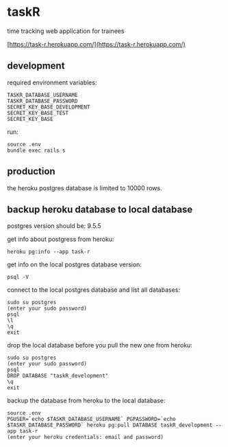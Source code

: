 # taskR

time tracking web application for trainees  

[https://task-r.herokuapp.com/](https://task-r.herokuapp.com/)  

## development

required environment variables:  

```
TASKR_DATABASE_USERNAME  
TASKR_DATABASE_PASSWORD  
SECRET_KEY_BASE_DEVELOPMENT  
SECRET_KEY_BASE_TEST  
SECRET_KEY_BASE  
```

run:  

```
source .env  
bundle exec rails s  
```

## production

the heroku postgres database is limited to 10000 rows.  

## backup heroku database to local database

postgres version should be: 9.5.5  

get info about postgress from heroku:  

```
heroku pg:info --app task-r  
```

get info on the local postgres database version:  

```
psql -V  
```

connect to the local postgres database and list all databases:  

```
sudo su postgres  
(enter your sudo password)  
psql  
\l  
\q  
exit  
```

drop the local database before you pull the new one from heroku:  

```
sudo su postgres  
(enter your sudo password)  
psql  
DROP DATABASE "taskR_development"  
\q  
exit  
```

backup the database from heroku to the local database:  

```
source .env  
PGUSER=`echo $TASKR_DATABASE_USERNAME` PGPASSWORD=`echo $TASKR_DATABASE_PASSWORD` heroku pg:pull DATABASE taskR_development --app task-r  
(enter your heroku credentials: email and password)  
```

